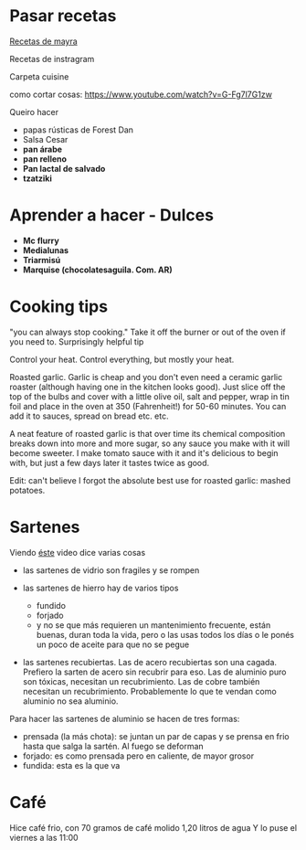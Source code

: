 # Pasar recetas

[Recetas de mayra](https://docs.google.com/spreadsheets/d/1dQepXUpzzAgwYDxpIDT7JKSMK1aFMj5FpEccdDpzZLM/edit?ts=5fb2dfb9#gid=1453663213)

Recetas de instragram

Carpeta cuisine


como cortar cosas:
https://www.youtube.com/watch?v=G-Fg7l7G1zw

Queiro hacer
-   papas rústicas de Forest Dan
-   Salsa Cesar
-   **pan árabe**
-   **pan relleno**
-   **Pan lactal de salvado**
-   **tzatziki**



# Aprender a hacer - Dulces
-   **Mc flurry**
-   **Medialunas**
-   **Triarmisú**
-   **Marquise (chocolatesaguila. Com. AR)**





# Cooking tips



"you can always stop cooking." Take it off the burner or out of the oven if you need to. Surprisingly helpful tip



Control your heat. Control everything, but mostly your heat.



Roasted garlic. Garlic is cheap and you don't even need a ceramic garlic roaster (although having one in the kitchen looks good). Just slice off the top of the bulbs and cover with a little olive oil, salt and pepper, wrap in tin foil and place in the oven at 350 (Fahrenheit!) for 50-60 minutes. You can add it to sauces, spread on bread etc. etc.



A neat feature of roasted garlic is that over time its chemical composition breaks down into more and more sugar, so any sauce you make with it will become sweeter. I make tomato sauce with it and it's delicious to begin with, but just a few days later it tastes twice as good.



Edit: can't believe I forgot the absolute best use for roasted garlic: mashed potatoes.

# Sartenes

Viendo [éste](https://www.youtube.com/watch?v=DYSlYNGbQsE) video dice varias cosas
- las sartenes de vidrio son fragiles y se rompen
- las sartenes de hierro hay de varios tipos
	- fundido
	- forjado
	- y no se que más
requieren un mantenimiento frecuente, están buenas, duran toda la vida, pero o las usas todos los días o le ponés un poco de aceite para que no se pegue

- las sartenes recubiertas.
Las de acero recubiertas son una cagada. Prefiero la sarten de acero sin recubrir para eso.
Las de aluminio puro son tóxicas, necesitan un recubrimiento. Las de cobre también necesitan un recubrimiento. Probablemente lo que te vendan como aluminio no sea aluminio.

Para hacer las sartenes de aluminio se hacen de tres formas:
 - prensada (la más chota): se juntan un par de capas y se prensa en frio hasta que salga la sartén. Al fuego se deforman
 - forjado: es como prensada pero en caliente, de mayor grosor
 - fundida: esta es la que va


# Café 
Hice café frio, con
70 gramos de café molido 
1,20 litros de agua
Y lo puse el viernes a las 11:00
